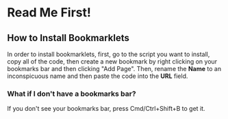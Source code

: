# Read Me First!
## How to Install Bookmarklets
In order to install bookmarklets, first, go to the script you want to install, copy all of the code, then create a new bookmark by right clicking on your bookmarks bar and then clicking "Add Page". Then, rename the **Name** to an inconspicuous name and then paste the code into the **URL** field.
### What if I don't have a bookmarks bar?
If you don't see your bookmarks bar, press Cmd/Ctrl+Shift+B to get it.

